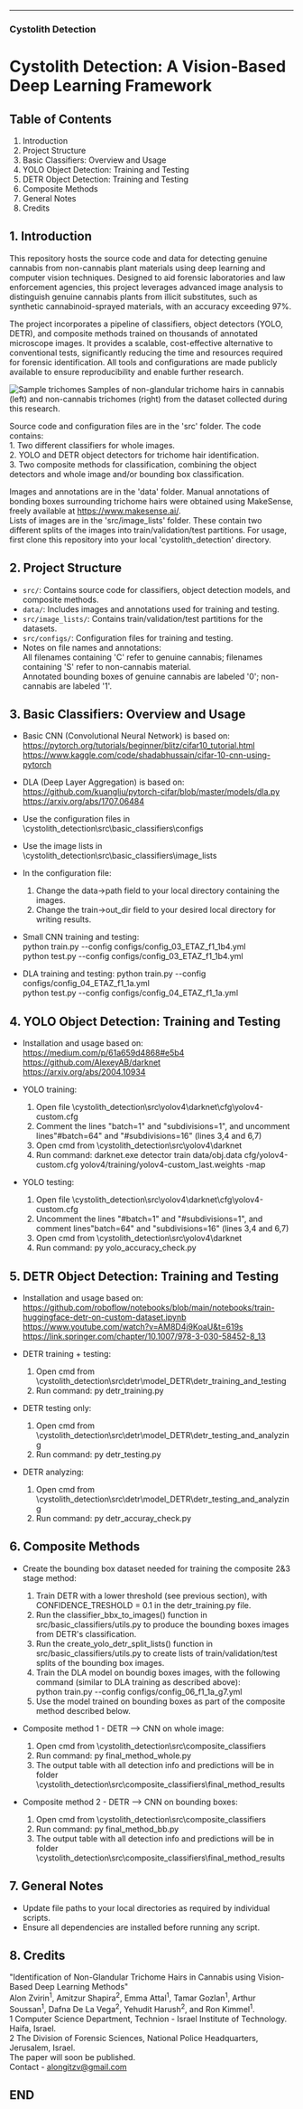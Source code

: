 
---

### **Cystolith Detection**

# Cystolith Detection: A Vision-Based Deep Learning Framework

## Table of Contents
1. Introduction
2. Project Structure
3. Basic Classifiers: Overview and Usage
4. YOLO Object Detection: Training and Testing
5. DETR Object Detection: Training and Testing
6. Composite Methods
7. General Notes
8. Credits


## 1. Introduction

This repository hosts the source code and data for detecting genuine cannabis from non-cannabis plant materials using deep learning and computer vision techniques. 
Designed to aid forensic laboratories and law enforcement agencies, this project leverages advanced image analysis to distinguish genuine cannabis plants from illicit substitutes, such as synthetic cannabinoid-sprayed materials, with an accuracy exceeding 97%.

The project incorporates a pipeline of classifiers, object detectors (YOLO, DETR), and composite methods trained on thousands of annotated microscope images. 
It provides a scalable, cost-effective alternative to conventional tests, significantly reducing the time and resources required for forensic identification. 
All tools and configurations are made publicly available to ensure reproducibility and enable further research.

![Sample trichomes](images/Fig_2_trichome_samples.jpg)
Samples of non-glandular trichome hairs in cannabis (left) and non-cannabis trichomes (right) from the dataset collected during this research.

Source code and configuration files are in the 'src' folder. 
The code contains:   
	1. Two different classifiers for whole images.  
	2. YOLO and DETR object detectors for trichome hair identification.  
	3. Two composite methods for classification, combining the object detectors and whole image and/or bounding box classification.

Images and annotations are in the 'data' folder.
Manual annotations of bonding boxes surrounding trichome hairs were obtained using MakeSense, freely available at https://www.makesense.ai/.  
Lists of images are in the  'src/image_lists' folder.
These contain two different splits of the images into train/validation/test partitions.
For usage, first clone this repository into your local 'cystolith_detection' directory.


## 2. Project Structure

* `src/`: Contains source code for classifiers, object detection models, and composite methods.
* `data/`: Includes images and annotations used for training and testing.
* `src/image_lists/`: Contains train/validation/test partitions for the datasets.
* `src/configs/`: Configuration files for training and testing.
*  Notes on file names and annotations:  
    All filenames containing 'C' refer to genuine cannabis; filenames containing 'S' refer to non-cannabis material.  
    Annotated bounding boxes of genuine cannabis are labeled '0'; non-cannabis are labeled '1'. 


## 3. Basic Classifiers: Overview and Usage

* Basic CNN (Convolutional Neural Network) is based on:  
	https://pytorch.org/tutorials/beginner/blitz/cifar10_tutorial.html  
	https://www.kaggle.com/code/shadabhussain/cifar-10-cnn-using-pytorch

* DLA (Deep Layer Aggregation) is based on:  
	https://github.com/kuangliu/pytorch-cifar/blob/master/models/dla.py  
	https://arxiv.org/abs/1707.06484

* Use the configuration files in \cystolith_detection\src\basic_classifiers\configs
* Use the image lists in \cystolith_detection\src\basic_classifiers\image_lists
* In the configuration file:
	1. Change the data->path field to your local directory containing the images.
	2. Change the train->out_dir field to your desired local directory for writing results.
	
* Small CNN training and testing:	
	python train.py --config configs/config_03_ETAZ_f1_1b4.yml     
	python test.py --config configs/config_03_ETAZ_f1_1b4.yml  

* DLA training and testing:
	python train.py --config configs/config_04_ETAZ_f1_1a.yml   
	python test.py --config configs/config_04_ETAZ_f1_1a.yml   

## 4. YOLO Object Detection: Training and Testing

* Installation and usage based on:  
	https://medium.com/p/61a659d4868#e5b4  
	https://github.com/AlexeyAB/darknet  
	https://arxiv.org/abs/2004.10934  
	
* YOLO training:

	1. Open file \cystolith_detection\src\yolov4\darknet\cfg\yolov4-custom.cfg
	2. Comment the lines "batch=1" and "subdivisions=1", and uncomment lines"#batch=64" and "#subdivisions=16" (lines 3,4 and 6,7)
	3. Open cmd from \cystolith_detection\src\yolov4\darknet
	4. Run command: darknet.exe detector train data/obj.data cfg/yolov4-custom.cfg yolov4/training/yolov4-custom_last.weights -map

* YOLO testing:

	1. Open file \cystolith_detection\src\yolov4\darknet\cfg\yolov4-custom.cfg
	2. Uncomment the lines "#batch=1" and "#subdivisions=1", and comment lines"batch=64" and "subdivisions=16" (lines 3,4 and 6,7)
	3. Open cmd from \cystolith_detection\src\yolov4\darknet
	4. Run command: py yolo_accuracy_check.py


## 5. DETR Object Detection: Training and Testing

* Installation and usage based on:  
	https://github.com/roboflow/notebooks/blob/main/notebooks/train-huggingface-detr-on-custom-dataset.ipynb  
	https://www.youtube.com/watch?v=AM8D4j9KoaU&t=619s  
	https://link.springer.com/chapter/10.1007/978-3-030-58452-8_13  

* DETR training + testing:

	1. Open cmd from \cystolith_detection\src\detr\model_DETR\detr_training_and_testing
	2. Run command: py detr_training.py

* DETR testing only:

	1. Open cmd from \cystolith_detection\src\detr\model_DETR\detr_testing_and_analyzing
	2. Run command: py detr_testing.py

* DETR analyzing:

	1. Open cmd from \cystolith_detection\src\detr\model_DETR\detr_testing_and_analyzing
	2. Run command: py detr_accuray_check.py


## 6. Composite Methods

* Create the bounding box dataset needed for training the composite 2&3 stage method:
	1. Train DETR with a lower threshold (see previous section), with CONFIDENCE_TRESHOLD = 0.1 in the detr_training.py file.  
	2. Run the classifier_bbx_to_images() function in src/basic_classifiers/utils.py to produce the bounding boxes images from DETR's classification.
	3. Run the create_yolo_detr_split_lists() function in src/basic_classifiers/utils.py to create lists of train/validation/test splits of the bounding box images.
	4. Train the DLA model on boundig boxes images, with the following command (similar to DLA training as described above):   
		python train.py --config configs/config_06_f1_1a_g7.yml	
	5. Use the model trained on bounding boxes as part of the composite method described below.

* Composite method 1 - DETR --> CNN on whole image:

	1. Open cmd from \cystolith_detection\src\composite_classifiers
	2. Run command: py final_method_whole.py
	3. The output table with all detection info and predictions will be in folder \cystolith_detection\src\composite_classifiers\final_method_results

* Composite method 2 - DETR --> CNN on bounding boxes:

	1. Open cmd from \cystolith_detection\src\composite_classifiers
	2. Run command: py final_method_bb.py
	3. The output table with all detection info and predictions will be in folder \cystolith_detection\src\composite_classifiers\final_method_results


## 7. General Notes

* Update file paths to your local directories as required by individual scripts.
* Ensure all dependencies are installed before running any script.


## 8. Credits

"Identification of Non-Glandular Trichome Hairs in Cannabis using Vision-Based Deep Learning Methods"  
Alon Zvirin<sup>1</sup>, Amitzur Shapira<sup>2</sup>, Emma Attal<sup>1</sup>, Tamar Gozlan<sup>1</sup>, Arthur Soussan<sup>1</sup>, Dafna De La Vega<sup>2</sup>, Yehudit Harush<sup>2</sup>, and Ron Kimmel<sup>1</sup>.  
    1 Computer Science Department, Technion - Israel Institute of Technology. Haifa, Israel.  
    2 The Division of Forensic Sciences, National Police Headquarters, Jerusalem, Israel.  
The paper will soon be published.  
Contact - alongitzv@gmail.com


## END ##

